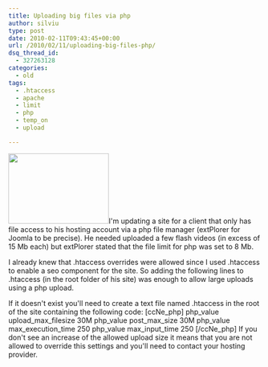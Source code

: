 ```yaml
---
title: Uploading big files via php
author: silviu
type: post
date: 2010-02-11T09:43:45+00:00
url: /2010/02/11/uploading-big-files-php/
dsq_thread_id:
  - 327263128
categories:
  - old
tags:
  - .htaccess
  - apache
  - limit
  - php
  - temp_on
  - upload

---
```

[<img decoding="async" loading="lazy" class="alignleft size-full wp-image-715" title="phpupload" src="http://blog.silviuvulcan.ro/wp-content/uploads/sites/2/2010/02/phpupload.jpg" alt="" width="200" height="140" />][1]I'm updating a site for a client that only has file access to his hosting account via a php file manager (extPlorer for Joomla to be precise). He needed uploaded a few flash videos (in excess of 15 Mb each) but extPlorer stated that the file limit for php was set to 8 Mb.

I already knew that .htaccess overrides were allowed since I used .htaccess to enable a seo component for the site. So adding the following lines to .htaccess (in the root folder of his site) was enough to allow large uploads using a php upload.

If it doesn't exist you'll need to create a text file named .htaccess in the root of the site containing the following code:
[ccNe_php]
php_value upload_max_filesize 30M
php_value post_max_size 30M
php_value max_execution_time 250
php_value max_input_time 250
[/ccNe_php]
If you don't see an increase of the allowed upload size it means that you are not allowed to override this settings and you'll need to contact your hosting provider.

 [1]: http://blog.silviuvulcan.ro/wp-content/uploads/sites/2/2010/02/phpupload.jpg